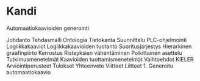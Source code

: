 Kandi
=====

Automaatiokaavioiden generointi

Johdanto
Tehdasmalli
	Ontologia
	Tietokanta
	Suunnittelu
PLC-ohjelmointi
	Logiikkakaaviot
	Logiikkakaavioiden tuotanto
	Suoritusjärjestys
Hierarkinen graafinpiirto
 	Kerrostus
	Risteyksien vähentäminen
	Poikittainen asettelu
Tutkimusmenetelmät
	Kaavioiden tuottamismenetelmät
		Vaihtoehdot
		KIELER
	Arviointiperusteet
Tulokset
Yhteenveto
Viitteet
Liitteet
	1. Generoitu automaatiokaavio